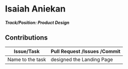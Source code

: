 # Isaiah Aniekan

##### Track/Position: **Product Design**

## Contributions

| Issue/Task	| Pull Request /Issues /Commit				|
| ------------- | -----------------------------------------------------	|
| Name to the task | designed the Landing Page					|

